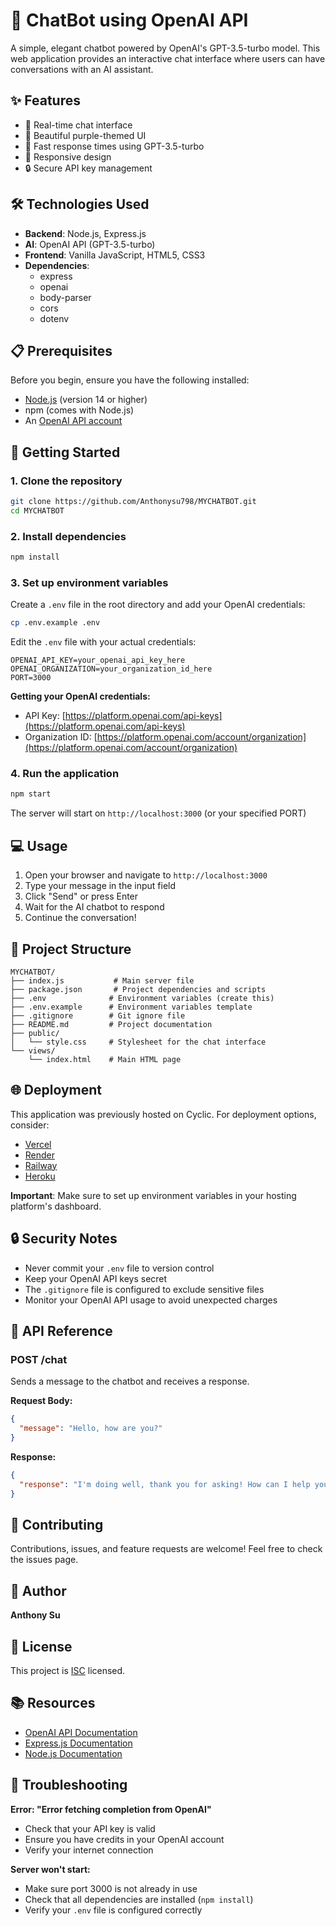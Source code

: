 # 🤖 ChatBot using OpenAI API

A simple, elegant chatbot powered by OpenAI's GPT-3.5-turbo model. This web application provides an interactive chat interface where users can have conversations with an AI assistant.

## ✨ Features

- 💬 Real-time chat interface
- 🎨 Beautiful purple-themed UI
- 🚀 Fast response times using GPT-3.5-turbo
- 📱 Responsive design
- 🔒 Secure API key management

## 🛠️ Technologies Used

- **Backend**: Node.js, Express.js
- **AI**: OpenAI API (GPT-3.5-turbo)
- **Frontend**: Vanilla JavaScript, HTML5, CSS3
- **Dependencies**:
  - express
  - openai
  - body-parser
  - cors
  - dotenv

## 📋 Prerequisites

Before you begin, ensure you have the following installed:
- [Node.js](https://nodejs.org/) (version 14 or higher)
- npm (comes with Node.js)
- An [OpenAI API account](https://platform.openai.com/)

## 🚀 Getting Started

### 1. Clone the repository

```bash
git clone https://github.com/Anthonysu798/MYCHATBOT.git
cd MYCHATBOT
```

### 2. Install dependencies

```bash
npm install
```

### 3. Set up environment variables

Create a `.env` file in the root directory and add your OpenAI credentials:

```bash
cp .env.example .env
```

Edit the `.env` file with your actual credentials:

```env
OPENAI_API_KEY=your_openai_api_key_here
OPENAI_ORGANIZATION=your_organization_id_here
PORT=3000
```

**Getting your OpenAI credentials:**
- API Key: [https://platform.openai.com/api-keys](https://platform.openai.com/api-keys)
- Organization ID: [https://platform.openai.com/account/organization](https://platform.openai.com/account/organization)

### 4. Run the application

```bash
npm start
```

The server will start on `http://localhost:3000` (or your specified PORT)

## 💻 Usage

1. Open your browser and navigate to `http://localhost:3000`
2. Type your message in the input field
3. Click "Send" or press Enter
4. Wait for the AI chatbot to respond
5. Continue the conversation!

## 📁 Project Structure

```
MYCHATBOT/
├── index.js           # Main server file
├── package.json       # Project dependencies and scripts
├── .env              # Environment variables (create this)
├── .env.example      # Environment variables template
├── .gitignore        # Git ignore file
├── README.md         # Project documentation
├── public/
│   └── style.css     # Stylesheet for the chat interface
└── views/
    └── index.html    # Main HTML page
```

## 🌐 Deployment

This application was previously hosted on Cyclic. For deployment options, consider:
- [Vercel](https://vercel.com/)
- [Render](https://render.com/)
- [Railway](https://railway.app/)
- [Heroku](https://heroku.com/)

**Important**: Make sure to set up environment variables in your hosting platform's dashboard.

## 🔒 Security Notes

- Never commit your `.env` file to version control
- Keep your OpenAI API keys secret
- The `.gitignore` file is configured to exclude sensitive files
- Monitor your OpenAI API usage to avoid unexpected charges

## 📝 API Reference

### POST /chat

Sends a message to the chatbot and receives a response.

**Request Body:**
```json
{
  "message": "Hello, how are you?"
}
```

**Response:**
```json
{
  "response": "I'm doing well, thank you for asking! How can I help you today?"
}
```

## 🤝 Contributing

Contributions, issues, and feature requests are welcome! Feel free to check the issues page.

## 👤 Author

**Anthony Su**

## 📄 License

This project is [ISC](https://opensource.org/licenses/ISC) licensed.

## 📚 Resources

- [OpenAI API Documentation](https://platform.openai.com/docs/introduction)
- [Express.js Documentation](https://expressjs.com/)
- [Node.js Documentation](https://nodejs.org/docs/)

## 🐛 Troubleshooting

**Error: "Error fetching completion from OpenAI"**
- Check that your API key is valid
- Ensure you have credits in your OpenAI account
- Verify your internet connection

**Server won't start:**
- Make sure port 3000 is not already in use
- Check that all dependencies are installed (`npm install`)
- Verify your `.env` file is configured correctly
